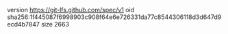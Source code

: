 version https://git-lfs.github.com/spec/v1
oid sha256:1f445087f6998903c908f64e6e726331da77c8544306118d3d647d9ecd4b7847
size 2663
